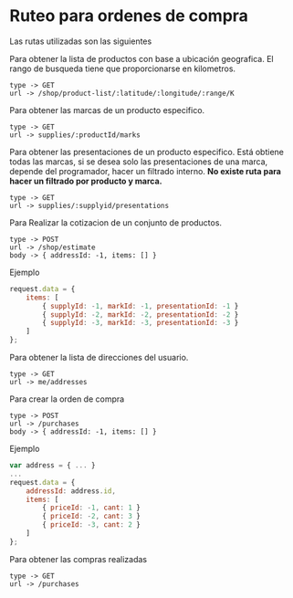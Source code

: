 Ruteo para ordenes de compra
============================


Las rutas utilizadas son las siguientes

Para obtener la lista de productos con base a ubicación geografica.
El rango de busqueda tiene que proporcionarse en kilometros.

	type -> GET
	url -> /shop/product-list/:latitude/:longitude/:range/K




Para obtener las marcas de un producto especifico.

	type -> GET
	url -> supplies/:productId/marks




Para obtener las presentaciones de un producto especifico.
Está obtiene todas las marcas, si se desea solo las presentaciones
de una marca, depende del programador, hacer un filtrado interno.
**No existe ruta para hacer un filtrado por producto y marca.**

	type -> GET
	url -> supplies/:supplyid/presentations




Para Realizar la cotizacion de un conjunto de productos.

	type -> POST
	url -> /shop/estimate
	body -> { addressId: -1, items: [] }

Ejemplo

```javascript
request.data = {
	items: [
		{ supplyId: -1, markId: -1, presentationId: -1 }
		{ supplyId: -2, markId: -2, presentationId: -2 }
		{ supplyId: -3, markId: -3, presentationId: -3 }
	]
};
```




Para obtener la lista de direcciones del usuario.

	type -> GET
	url -> me/addresses





Para crear la orden de compra

	type -> POST
	url -> /purchases
	body -> { addressId: -1, items: [] }

Ejemplo

```javascript
var address = { ... }
...
request.data = {
	addressId: address.id,
	items: [
		{ priceId: -1, cant: 1 }
		{ priceId: -2, cant: 3 }
		{ priceId: -3, cant: 2 }
	]
};
```




Para obtener las compras realizadas

	type -> GET
	url -> /purchases